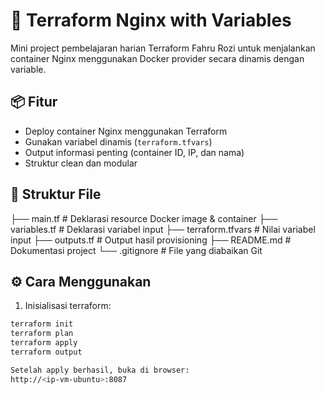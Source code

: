 # 🚀 Terraform Nginx with Variables

Mini project pembelajaran harian Terraform Fahru Rozi untuk menjalankan container Nginx menggunakan Docker provider secara dinamis dengan variable.

## 📦 Fitur

- Deploy container Nginx menggunakan Terraform
- Gunakan variabel dinamis (`terraform.tfvars`)
- Output informasi penting (container ID, IP, dan nama)
- Struktur clean dan modular

## 📁 Struktur File

├── main.tf # Deklarasi resource Docker image & container
├── variables.tf # Deklarasi variabel input
├── terraform.tfvars # Nilai variabel input
├── outputs.tf # Output hasil provisioning
├── README.md # Dokumentasi project
└── .gitignore # File yang diabaikan Git


## ⚙️ Cara Menggunakan

1. Inisialisasi terraform:

``` bash
terraform init
terraform plan
terraform apply
terraform output

Setelah apply berhasil, buka di browser:
http://<ip-vm-ubuntu>:8087
